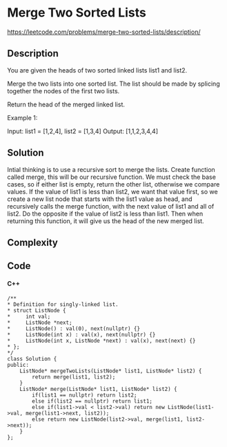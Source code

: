 # Merge Two Sorted Lists
<https://leetcode.com/problems/merge-two-sorted-lists/description/>

## Description
You are given the heads of two sorted linked lists list1 and list2.

Merge the two lists into one sorted list. The list should be made by splicing together the nodes of the first two lists.

Return the head of the merged linked list.

Example 1:

Input: list1 = [1,2,4], list2 = [1,3,4]
Output: [1,1,2,3,4,4]

## Solution
Intial thinking is to use a recursive sort to merge the lists. Create function called merge, this will be our recursive function. We must check the base cases, so if either list is empty, return the other list, otherwise we compare values. If the value of list1 is less than list2, we want that value first, so we create a new list node that starts with the list1 value as head, and recursively calls the merge function, with the next value of list1 and all of list2. Do the opposite if the value of list2 is less than list1. Then when returning this function, it will give us the head of the new merged list.

## Complexity

## Code
#### C++
    /**
    * Definition for singly-linked list.
    * struct ListNode {
    *     int val;
    *     ListNode *next;
    *     ListNode() : val(0), next(nullptr) {}
    *     ListNode(int x) : val(x), next(nullptr) {}
    *     ListNode(int x, ListNode *next) : val(x), next(next) {}
    * };
    */
    class Solution {
    public:
        ListNode* mergeTwoLists(ListNode* list1, ListNode* list2) {
            return merge(list1, list2);
        }
        ListNode* merge(ListNode* list1, ListNode* list2) {
            if(list1 == nullptr) return list2;
            else if(list2 == nullptr) return list1;
            else if(list1->val < list2->val) return new ListNode(list1->val, merge(list1->next, list2));
            else return new ListNode(list2->val, merge(list1, list2->next));
        }
    };